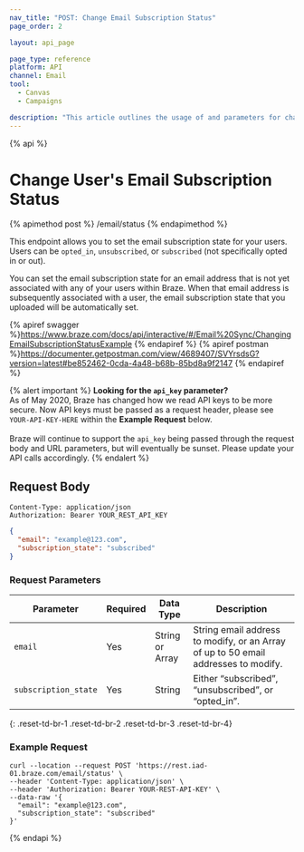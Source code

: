 ```yaml
---
nav_title: "POST: Change Email Subscription Status"
page_order: 2

layout: api_page

page_type: reference
platform: API
channel: Email
tool:
  - Canvas
  - Campaigns

description: "This article outlines the usage of and parameters for changing a User's Subscription Status with the Post Email Subscription Status Braze endpoint."
---
```

{% api %}
# Change User's Email Subscription Status
{% apimethod post %}
/email/status
{% endapimethod %}

This endpoint allows you to set the email subscription state for your users. Users can be `opted_in`, `unsubscribed`, or `subscribed` (not specifically opted in or out).

You can set the email subscription state for an email address that is not yet associated with any of your users within Braze. When that email address is subsequently associated with a user, the email subscription state that you uploaded will be automatically set.

{% apiref swagger %}https://www.braze.com/docs/api/interactive/#/Email%20Sync/ChangingEmailSubscriptionStatusExample {% endapiref %}
{% apiref postman %}https://documenter.getpostman.com/view/4689407/SVYrsdsG?version=latest#be852462-0cda-4a48-b68b-85bd8a9f2147 {% endapiref %}

{% alert important %}
__Looking for the `api_key` parameter?__<br>As of May 2020, Braze has changed how we read API keys to be more secure. Now API keys must be passed as a request header, please see `YOUR-API-KEY-HERE` within the __Example Request__ below.<br><br>Braze will continue to support the `api_key` being passed through the request body and URL parameters, but will eventually be sunset. Please update your API calls accordingly.
{% endalert %}

## Request Body

```
Content-Type: application/json
Authorization: Bearer YOUR_REST_API_KEY
```

```json
{
  "email": "example@123.com",
  "subscription_state": "subscribed"
}
```

### Request Parameters

| Parameter | Required | Data Type | Description |
| --------- | ---------| --------- | ----------- |
| `email` | Yes | String or Array | String email address to modify, or an Array of up to 50 email addresses to modify. |
| `subscription_state` | Yes | String | Either “subscribed”, “unsubscribed”, or “opted_in”. |
{: .reset-td-br-1 .reset-td-br-2 .reset-td-br-3  .reset-td-br-4}

### Example Request
```
curl --location --request POST 'https://rest.iad-01.braze.com/email/status' \
--header 'Content-Type: application/json' \
--header 'Authorization: Bearer YOUR-REST-API-KEY' \
--data-raw '{
  "email": "example@123.com",
  "subscription_state": "subscribed"
}'
```


{% endapi %}
